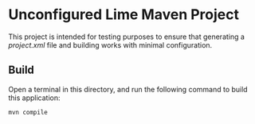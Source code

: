 # Unconfigured Lime Maven Project

This project is intended for testing purposes to ensure that generating a _project.xml_ file and building works with minimal configuration.

## Build

Open a terminal in this directory, and run the following command to build this application:

```sh
mvn compile
```
